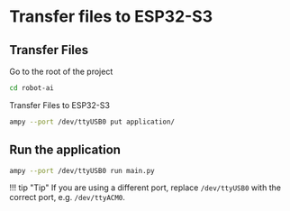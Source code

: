 # Transfer files to ESP32-S3


## Transfer Files


Go to the root of the project
```bash
cd robot-ai
```


Transfer Files to ESP32-S3
```bash
ampy --port /dev/ttyUSB0 put application/
```


## Run the application

```bash
ampy --port /dev/ttyUSB0 run main.py
```


!!! tip "Tip"
    If you are using a different port, replace `/dev/ttyUSB0` with the correct port, e.g. `/dev/ttyACM0`.